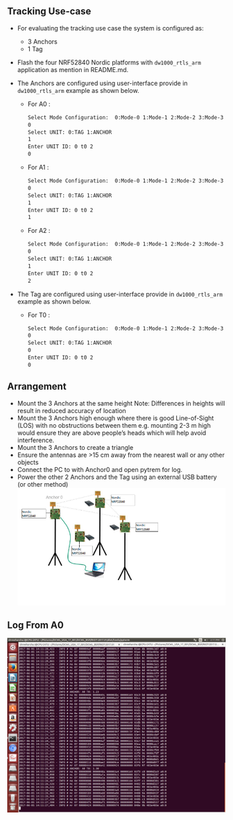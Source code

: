 ## Tracking Use-case
* For evaluating the tracking use case the system is configured as:
   * 3 Anchors
   * 1 Tag
  
* Flash the four NRF52840 Nordic platforms with `dw1000_rtls_arm` application as mention in README.md. 
* The Anchors are configured using user-interface provide in `dw1000_rtls_arm` example as shown below.
    * For A0 :
        ```bash
        Select Mode Configuration:  0:Mode-0 1:Mode-1 2:Mode-2 3:Mode-3
        0
        Select UNIT: 0:TAG 1:ANCHOR
        1
        Enter UNIT ID: 0 t0 2
        0
        ```
    * For A1 : 
      ```bash
      Select Mode Configuration:  0:Mode-0 1:Mode-1 2:Mode-2 3:Mode-3
      0
      Select UNIT: 0:TAG 1:ANCHOR
      1
      Enter UNIT ID: 0 t0 2
      1
      ```
    * For A2 : 
      ```bash
      Select Mode Configuration:  0:Mode-0 1:Mode-1 2:Mode-2 3:Mode-3
      0
      Select UNIT: 0:TAG 1:ANCHOR
      1
      Enter UNIT ID: 0 t0 2
      2
      ```
* The Tag are configured using user-interface provide in `dw1000_rtls_arm` example as shown below.
    * For T0 : 
       ```bash
       Select Mode Configuration:  0:Mode-0 1:Mode-1 2:Mode-2 3:Mode-3
       0
       Select UNIT: 0:TAG 1:ANCHOR
       0
       Enter UNIT ID: 0 t0 2
       0
       ```
## Arrangement
* Mount the 3 Anchors at the same height
  Note: Differences in heights will result in reduced accuracy of location
* Mount the 3 Anchors high enough where there is good Line-of-Sight (LOS) with no
obstructions between them e.g. mounting 2-3 m high would ensure they are above
people’s heads which will help avoid interference.
* Mount the 3 Anchors to create a triangle
* Ensure the antennas are >15 cm away from the nearest wall or any other objects
* Connect the PC to with Anchor0 and open pytrem for log.
* Power the other 2 Anchors and the Tag using an external USB battery (or other
method)
![Tracking](./images/Tracking.PNG)
## Log From A0
![Tracking Log](./images/Tracking_log.png)
